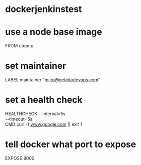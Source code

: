 # dockerjenkinstest
# use a node base image
FROM ubuntu

# set maintainer
LABEL maintainer "miiro@getintodevops.com"

# set a health check
HEALTHCHECK --interval=5s \
            --timeout=5s \
            CMD curl -f www.google.com || exit 1

# tell docker what port to expose
EXPOSE 8000
